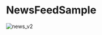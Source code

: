 # NewsFeedSample


![news_v2](https://user-images.githubusercontent.com/70762556/183424501-9609ebed-d768-4bfd-9215-f872587dec32.png)
